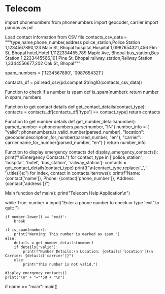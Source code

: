 # Telecom
import phonenumbers from phonenumbers import geocoder, carrier import pandas as pd

Load contact information from CSV file
contacts_csv_data = """type,name,phone_number,address police_station,Police Station 1,1234567890,123 Main St, Bhopal hospital,Hospital 1,0987654321,456 Elm St, Bhopal hotel,Hotel 1,1122334455,789 Maple Ave, Bhopal bus_station,Bus Station 1,2233445566,101 Pine St, Bhopal railway_station,Railway Station 1,3344556677,202 Oak St, Bhopal"""

spam_numbers = ['1234567890', '0987654321']

contacts_df = pd.read_csv(pd.compat.StringIO(contacts_csv_data))

Function to check if a number is spam
def is_spam(number): return number in spam_numbers

Function to get contact details
def get_contact_details(contact_type): contacts = contacts_df[contacts_df['type'] == contact_type] return contacts

Function to get number details
def get_number_details(number): parsed_number = phonenumbers.parse(number, "IN") number_info = { "valid": phonenumbers.is_valid_number(parsed_number), "location": geocoder.description_for_number(parsed_number, "en"), "carrier": carrier.name_for_number(parsed_number, "en") } return number_info

Function to display emergency contacts
def display_emergency_contacts(): print("\nEmergency Contacts:") for contact_type in ['police_station', 'hospital', 'hotel', 'bus_station', 'railway_station']: contacts = get_contact_details(contact_type) print(f"\n{contact_type.replace('_', ' ').title()}s:") for index, contact in contacts.iterrows(): print(f"Name: {contact['name']}, Phone: {contact['phone_number']}, Address: {contact['address']}")

Main function
def main(): print("Telecom Help Application\n")

while True:
    number = input("Enter a phone number to check or type 'exit' to quit: ")
    
    if number.lower() == 'exit':
        break
    
    if is_spam(number):
        print("Warning: This number is marked as spam.")
    else:
        details = get_number_details(number)
        if details['valid']:
            print(f"Number Details:\n Location: {details['location']}\n Carrier: {details['carrier']}")
        else:
            print("This number is not valid.")
    
    display_emergency_contacts()
    print("\n" + "="*50 + "\n")
if name == "main": main()
